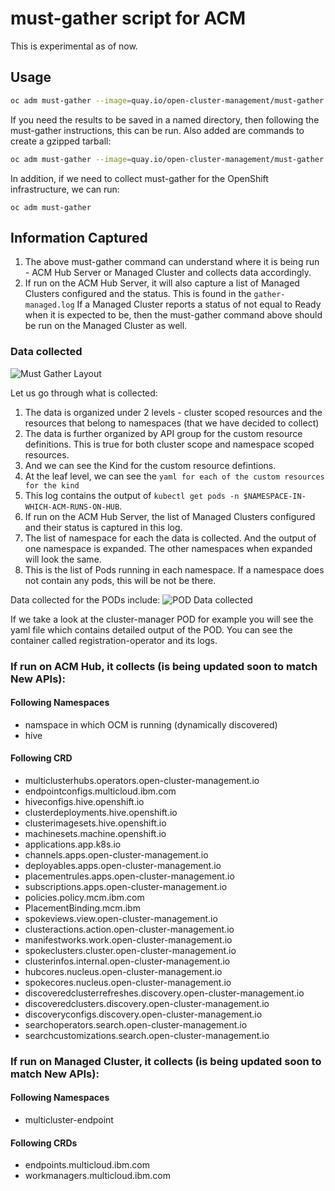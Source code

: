 # must-gather script for ACM

This is experimental as of now.   

## Usage

```sh
oc adm must-gather --image=quay.io/open-cluster-management/must-gather:0.1.0-SNAPSHOT-2020-06-....
```

If you need the results to be saved in a named directory, then following the must-gather instructions, this can be run. Also added are commands to create a gzipped tarball:

```sh
oc adm must-gather --image=quay.io/open-cluster-management/must-gather:0.1.0-SNAPSHOT-2020-06-.... --dest-dir=SOMENAME ; tar -cvzf SOMENAME.tgz SOMENAME
```

In addition, if we need to collect must-gather for the OpenShift infrastructure, we can run:
```
oc adm must-gather
```

## Information Captured
1. The above must-gather command can understand where it is being run - ACM Hub Server or Managed Cluster and collects data accordingly.
2. If run on the ACM Hub Server, it will also capture a list of Managed Clusters configured and the status. This is found in the `gather-managed.log` If a Managed Cluster reports a status of not equal to Ready when it is expected to be, then the must-gather command above should be run on the Managed Cluster as well.

### Data collected

![Must Gather Layout](images/must-gather-image.png)


Let us go through what is collected:
1. The data is organized under 2 levels - cluster scoped resources and the resources that belong to namespaces (that we have decided to collect)
2. The data is further organized by API group for the custom resource definitions. This is true for both cluster scope and namespace scoped resources.
3. And we can see the Kind for the custom resource defintions.
4. At the leaf level, we can see the `yaml for each of the custom resources for the kind`
5. This log contains the output of `kubectl get pods -n $NAMESPACE-IN-WHICH-ACM-RUNS-ON-HUB`.
6. If run on the ACM Hub Server, the list of Managed Clusters configured and their status is captured in this log.
7. The list of namespace for each the data is collected. And the output of one namespace is expanded. The other namespaces when expanded will look the same. 
8. This is the list of Pods running in each namespace. If a namespace does not contain any pods, this will be not be there.

Data collected for the PODs include:
![POD Data collected](images/pod-data.png)

If we take a look at the cluster-manager POD for example you will see the yaml file which contains detailed output of the POD. You can see the container called registration-operator and its logs.

### If run on ACM Hub, it collects (is being updated soon to match New APIs):

#### Following Namespaces
- namspace in which OCM is running (dynamically discovered)
- hive

#### Following CRD
- multiclusterhubs.operators.open-cluster-management.io
- endpointconfigs.multicloud.ibm.com
- hiveconfigs.hive.openshift.io
- clusterdeployments.hive.openshift.io
- clusterimagesets.hive.openshift.io
- machinesets.machine.openshift.io 
- applications.app.k8s.io
- channels.apps.open-cluster-management.io
- deployables.apps.open-cluster-management.io
- placementrules.apps.open-cluster-management.io
- subscriptions.apps.open-cluster-management.io
- policies.policy.mcm.ibm.com
- PlacementBinding.mcm.ibm 
- spokeviews.view.open-cluster-management.io
- clusteractions.action.open-cluster-management.io
- manifestworks.work.open-cluster-management.io
- spokeclusters.cluster.open-cluster-management.io
- clusterinfos.internal.open-cluster-management.io
- hubcores.nucleus.open-cluster-management.io
- spokecores.nucleus.open-cluster-management.io
- discoveredclusterrefreshes.discovery.open-cluster-management.io
- discoveredclusters.discovery.open-cluster-management.io
- discoveryconfigs.discovery.open-cluster-management.io
- searchoperators.search.open-cluster-management.io
- searchcustomizations.search.open-cluster-management.io
### If run on Managed Cluster, it collects (is being updated soon to match New APIs):

#### Following Namespaces
- multicluster-endpoint

#### Following CRDs
- endpoints.multicloud.ibm.com
- workmanagers.multicloud.ibm.com


